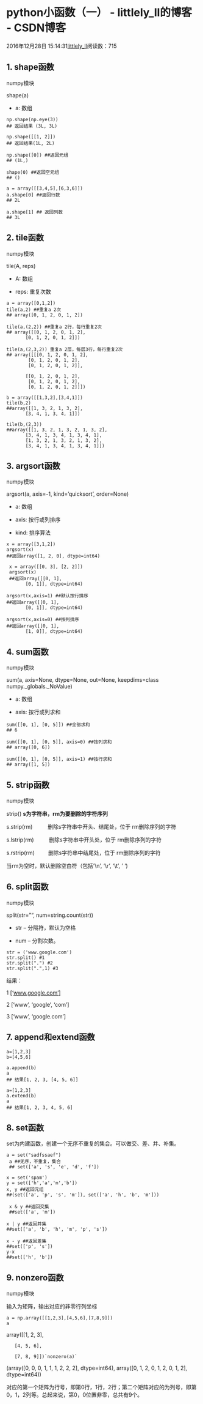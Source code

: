 # python小函数（一） - littlely_ll的博客 - CSDN博客





2016年12月28日 15:14:31[littlely_ll](https://me.csdn.net/littlely_ll)阅读数：715








## 1. shape函数

numpy模块 

shape(a) 

 - a: 数组
```
np.shape(np.eye(3)) 
## 返回结果 (3L, 3L)

np.shape([[1, 2]]) 
## 返回结果(1L, 2L)

np.shape([0]) ##返回元组
## (1L,)

shape(0) ##返回空元组
## ()

a = array([[3,4,5],[6,3,6]])
a.shape[0] ##返回行数
## 2L

a.shape[1] ## 返回列数
## 3L
```

## 2. tile函数

numpy模块 

tile(A, reps) 

 - A: 数组 

 - reps: 重复次数
```
a = array([0,1,2])
tile(a,2) ##重复a 2次
## array([0, 1, 2, 0, 1, 2])

tile(a,(2,2)) ##重复a 2行，每行重复2次
## array([[0, 1, 2, 0, 1, 2],
       [0, 1, 2, 0, 1, 2]])

tile(a,(2,3,2)) 重复a 2层，每层3行，每行重复2次
## array([[[0, 1, 2, 0, 1, 2],
        [0, 1, 2, 0, 1, 2],
        [0, 1, 2, 0, 1, 2]],

       [[0, 1, 2, 0, 1, 2],
        [0, 1, 2, 0, 1, 2],
        [0, 1, 2, 0, 1, 2]]])

b = array([[1,3,2],[3,4,1]])
tile(b,2)
##array([[1, 3, 2, 1, 3, 2],
       [3, 4, 1, 3, 4, 1]])

tile(b,(2,3)) 
##array([[1, 3, 2, 1, 3, 2, 1, 3, 2],
       [3, 4, 1, 3, 4, 1, 3, 4, 1],
       [1, 3, 2, 1, 3, 2, 1, 3, 2],
       [3, 4, 1, 3, 4, 1, 3, 4, 1]])
```

## 3. argsort函数

numpy模块 

argsort(a, axis=-1, kind=’quicksort’, order=None) 

 - a: 数组 

 - axis: 按行或列排序 

 - kind: 排序算法
```
x = array([3,1,2])
argsort(x)
##返回array([1, 2, 0], dtype=int64)

 x = array([[0, 3], [2, 2]])
 argsort(x)
 ##返回array([[0, 1],
       [0, 1]], dtype=int64)

argsort(x,axis=1) ##默认按行排序
##返回array([[0, 1],
       [0, 1]], dtype=int64)

argsort(x,axis=0) ##按列排序
##返回array([[0, 1],
       [1, 0]], dtype=int64)
```

## 4. sum函数

numpy模块 

sum(a, axis=None, dtype=None, out=None, keepdims=class numpy._globals._NoValue) 

 - a: 数组 

 - axis: 按行或列求和
```
sum([[0, 1], [0, 5]]) ##全部求和
## 6

sum([[0, 1], [0, 5]], axis=0) ##按列求和
## array([0, 6])

sum([[0, 1], [0, 5]], axis=1) ##按行求和
## array([1, 5])
```

## 5. strip函数

numpy模块 

strip() 
**s为字符串，rm为要删除的字符序列**

s.strip(rm)      $\qquad$ 删除s字符串中开头、结尾处，位于 rm删除序列的字符 

s.lstrip(rm)    $\qquad$ 删除s字符串中开头处，位于 rm删除序列的字符 

s.rstrip(rm)      $\qquad$删除s字符串中结尾处，位于 rm删除序列的字符 

 当rm为空时，默认删除空白符（包括’\n’, ‘\r’,  ‘\t’,  ’ ‘)
## 6. split函数

numpy模块 

split(str=”“, num=string.count(str)) 

 - str – 分隔符，默认为空格 

 - num – 分割次数。
```
str = ('www.google.com')
str.split() #1
str.split(".") #2
str.split(".",1) #3
```

结果： 

1 [‘www.google.com’] 

2 [‘www’, ‘google’, ‘com’] 

3 [‘www’, ‘google.com’]
## 7. append和extend函数

```
a=[1,2,3]
b=[4,5,6]

a.append(b)
a
## 结果[1, 2, 3, [4, 5, 6]]

a=[1,2,3]
a.extend(b)
a
## 结果[1, 2, 3, 4, 5, 6]
```

## 8. set函数

set为内建函数，创建一个无序不重复的集合。可以做交、差、并、补集。

```
a = set("sadfssaef")
 a ##无序，不重复，集合
 ## set(['a', 's', 'e', 'd', 'f'])

x = set('spam')
y = set(['h','a','m','b'])
x, y ##返回元组
##(set(['a', 'p', 's', 'm']), set(['a', 'h', 'b', 'm']))

 x & y ##返回交集
 ##set(['a', 'm'])

x | y ##返回并集
##set(['a', 'b', 'h', 'm', 'p', 's'])

x - y ##返回差集
##set(['p', 's'])
y-x
##set(['h', 'b'])
```

## 9. nonzero函数

numpy模块 

输入为矩阵，输出对应的非零行列坐标

```
a = np.array([[1,2,3],[4,5,6],[7,8,9]])
a
```

array([[1, 2, 3], 

       [4, 5, 6], 

       [7, 8, 9]])`nonzero(a)`
(array([0, 0, 0, 1, 1, 1, 2, 2, 2], dtype=int64), array([0, 1, 2, 0, 1, 2, 0, 1, 2], dtype=int64)) 

对应的第一个矩阵为行号，即第0行，1行，2行；第二个矩阵对应的为列号，即第0，1，2列等。总起来说，第0，0位置非零，总共有9个。











